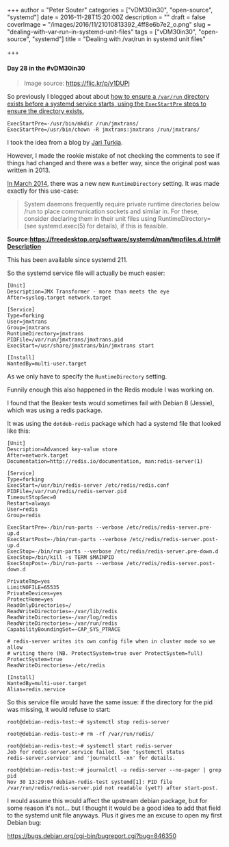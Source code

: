 +++
author = "Peter Souter"
categories = ["vDM30in30", "open-source", "systemd"]
date = 2016-11-28T15:20:00Z
description = ""
draft = false
coverImage = "/images/2016/11/21010813392_4ff8e6b7e2_o.png"
slug = "dealing-with-var-run-in-systemd-unit-files"
tags = ["vDM30in30", "open-source", "systemd"]
title = "Dealing with /var/run in systemd unit files"

+++

#### Day 28 in the #vDM30in30

> Image source: https://flic.kr/p/y1DUPj

So previously I blogged about about [how to ensure a `/var/run` directory exists before a systemd service starts, using the `ExecStartPre` steps to ensure the directory exists.](https://petersouter.co.uk/jmxtrans-what-is-it-and-how-to-configure-it/#systemdstrikesagain)

```
ExecStartPre=-/usr/bin/mkdir /run/jmxtrans/
ExecStartPre=/usr/bin/chown -R jmxtrans:jmxtrans /run/jmxtrans/
```

I took the idea from a blog by [Jari Turkia](https://blog.hqcodeshop.fi/archives/93-Handling-varrun-with-systemd.html).

However, I made the rookie mistake of not checking the comments to see if things had changed and there was a better way, since the original post was written in 2013.

[In March 2014](https://github.com/systemd/systemd/commit/e66cf1a3f94fff48a572f6dbd19b43c9bcf7b8c7), there was a new new `RuntimeDirectory` setting. It was made exactly for this use-case:

> System daemons frequently require private runtime directories below /run to place communication sockets and similar in. For these, consider declaring them in their unit files using RuntimeDirectory= (see systemd.exec(5) for details), if this is feasible.

**Source:https://freedesktop.org/software/systemd/man/tmpfiles.d.html#Description**

This has been available since systemd 211.

So the systemd service file will actually be much easier:

```
[Unit]
Description=JMX Transformer - more than meets the eye
After=syslog.target network.target

[Service]
Type=forking
User=jmxtrans
Group=jmxtrans
RuntimeDirectory=jmxtrans
PIDFile=/var/run/jmxtrans/jmxtrans.pid
ExecStart=/usr/share/jmxtrans/bin/jmxtrans start

[Install]
WantedBy=multi-user.target
```

As we only have to specify the `RuntimeDirectory` setting.

Funnily enough this also happened in the Redis module I was working on.

I found that the Beaker tests would sometimes fail with Debian 8 (Jessie), which was using a redis package.

It was using the `dotdeb-redis` package which had a systemd file that looked like this:

```
[Unit]
Description=Advanced key-value store
After=network.target
Documentation=http://redis.io/documentation, man:redis-server(1)

[Service]
Type=forking
ExecStart=/usr/bin/redis-server /etc/redis/redis.conf
PIDFile=/var/run/redis/redis-server.pid
TimeoutStopSec=0
Restart=always
User=redis
Group=redis

ExecStartPre=-/bin/run-parts --verbose /etc/redis/redis-server.pre-up.d
ExecStartPost=-/bin/run-parts --verbose /etc/redis/redis-server.post-up.d
ExecStop=-/bin/run-parts --verbose /etc/redis/redis-server.pre-down.d
ExecStop=/bin/kill -s TERM $MAINPID
ExecStopPost=-/bin/run-parts --verbose /etc/redis/redis-server.post-down.d

PrivateTmp=yes
LimitNOFILE=65535
PrivateDevices=yes
ProtectHome=yes
ReadOnlyDirectories=/
ReadWriteDirectories=-/var/lib/redis
ReadWriteDirectories=-/var/log/redis
ReadWriteDirectories=-/var/run/redis
CapabilityBoundingSet=~CAP_SYS_PTRACE

# redis-server writes its own config file when in cluster mode so we allow
# writing there (NB. ProtectSystem=true over ProtectSystem=full)
ProtectSystem=true
ReadWriteDirectories=-/etc/redis

[Install]
WantedBy=multi-user.target
Alias=redis.service
```

So this service file would have the same issue: if the directory for the pid was missing, it would refuse to start:

```
root@debian-redis-test:~# systemctl stop redis-server

root@debian-redis-test:~# rm -rf /var/run/redis/

root@debian-redis-test:~# systemctl start redis-server
Job for redis-server.service failed. See 'systemctl status
redis-server.service' and 'journalctl -xn' for details.

root@debian-redis-test:~# journalctl -u redis-server --no-pager | grep pid
Nov 30 13:29:04 debian-redis-test systemd[1]: PID file
/var/run/redis/redis-server.pid not readable (yet?) after start-post.
```

I would assume this would affect the upstream debian package, but for some reason it's not... but I thought it would be a good idea to add that field to the systemd unit file anyways. Plus it gives me an excuse to open my first Debian bug:

https://bugs.debian.org/cgi-bin/bugreport.cgi?bug=846350
